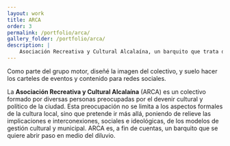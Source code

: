 ```yaml
---
layout: work
title: ARCA
order: 3
permalink: /portfolio/arca/
gallery_folder: /portfolio/arca/
description: |
    Asociación Recreativa y Cultural Alcalaína, un barquito que trata de abrirse paso en el diluvio.
---
```


Como parte del grupo motor, diseñé la imagen del colectivo, y suelo hacer los carteles de eventos y contenido para redes sociales.

La **Asociación Recreativa y Cultural Alcalaína** (ARCA) es un colectivo formado por diversas personas preocupadas por el devenir cultural y político de la ciudad. Esta preocupación no se limita a los aspectos formales de la cultura local, sino que pretende ir más allá, poniendo de relieve las implicaciones e interconexiones, sociales e ideológicas, de los modelos de gestión cultural y municipal. ARCA es, a fin de cuentas, un barquito que se quiere abrir paso en medio del diluvio.

